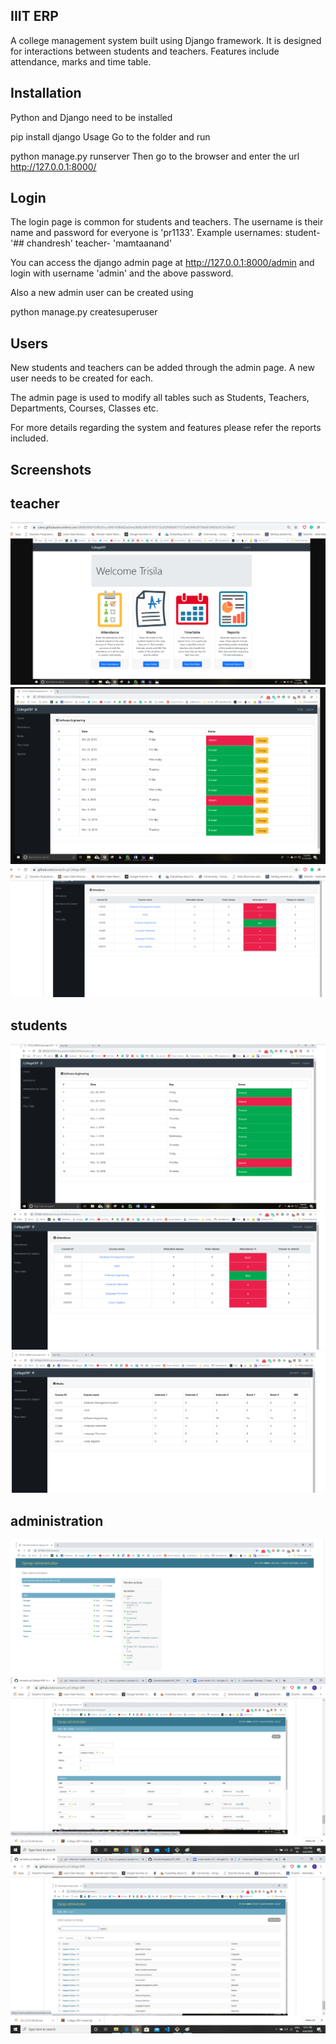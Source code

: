 ## IIIT ERP
A college management system built using Django framework. It is designed for interactions between students and teachers. Features include attendance, marks and time table.

##  Installation
Python and Django need to be installed

pip install django
Usage
Go to the  folder and run

python manage.py runserver
Then go to the browser and enter the url http://127.0.0.1:8000/

## Login
The login page is common for students and teachers. The username is their name and password for everyone is 'pr1133'. Example usernames: student- '## chandresh' teacher- 'mamtaanand'

You can access the django admin page at http://127.0.0.1:8000/admin and login with username 'admin' and the above password.

Also a new admin user can be created using

python manage.py createsuperuser
 ## Users
New students and teachers can be added through the admin page. A new user needs to be created for each.

The admin page is used to modify all tables such as Students, Teachers, Departments, Courses, Classes etc.

For more details regarding the system and features please refer the reports included.
## Screenshots
  ## teacher

<img src="https://github.com/chandreshgelda/IIIT_ERP/blob/master/images/scr.png" />


<img src="https://github.com/chandreshgelda/IIIT_ERP/blob/master/images/src1.png" />

<img src="https://github.com/chandreshgelda/IIIT_ERP/blob/master/images/src3.png " />

  ## students
  
  
  
  <img src="https://github.com/chandreshgelda/IIIT_ERP/blob/master/images/src4.png" />
  
  <img src="https://github.com/chandreshgelda/IIIT_ERP/blob/master/images/src5.png" />

  <img src="https://github.com/chandreshgelda/IIIT_ERP/blob/master/images/src6.png" />

 ## administration
 
 <img src="https://github.com/chandreshgelda/IIIT_ERP/blob/master/images/src7.png" />
 
 <img src="https://github.com/chandreshgelda/IIIT_ERP/blob/master/images/src8.png" />
 
 <img src="https://github.com/chandreshgelda/IIIT_ERP/blob/master/images/src9.png" />
